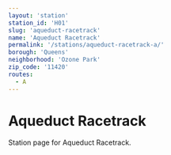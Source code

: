 ```yaml
---
layout: 'station'
station_id: 'H01'
slug: 'aqueduct-racetrack'
name: 'Aqueduct Racetrack'
permalink: '/stations/aqueduct-racetrack-a/'
borough: 'Queens'
neighborhood: 'Ozone Park'
zip_code: '11420'
routes:
  - A
---
```

# Aqueduct Racetrack

Station page for Aqueduct Racetrack.
